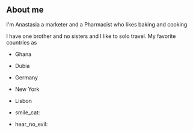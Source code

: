 ## About me 

I'm Anastasia a marketer and a Pharmacist who likes baking and cooking 

I have one brother and no sisters and I like to solo travel. My favorite countries as

- Ghana
- Dubia
- Germany
- New York
- Lisbon

- smile_cat:

- hear_no_evil:
